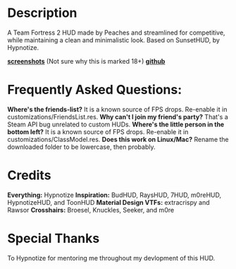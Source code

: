 # Description

A Team Fortress 2 HUD made by Peaches and streamlined for competitive, while maintaining a clean and minimalistic look.
Based on SunsetHUD, by Hypnotize.

**[screenshots](https://imgur.com/a/j6d9TjP)** (Not sure why this is marked 18+)
**[github](https://github.com/PapaPeach/PeachHUD)**

# Frequently Asked Questions:

**Where's the friends-list?**
It is a known source of FPS drops. Re-enable it in customizations/FriendsList.res.
**Why can't I join my friend's party?**
That's a Steam API bug unrelated to custom HUDs.
**Where's the little person in the bottom left?**
It is a known source of FPS drops. Re-enable it in customizations/ClassModel.res.
**Does this work on Linux/Mac?**
Rename the downloaded folder to be lowercase, then probably.

# Credits

**Everything:** Hypnotize
**Inspiration:** BudHUD, RaysHUD, 7HUD, m0reHUD, HypnotizeHUD, and ToonHUD
**Material Design VTFs:** extracrispy and Rawsor
**Crosshairs:** Broesel, Knuckles, Seeker, and m0re

# Special Thanks

To Hypnotize for mentoring me throughout my devlopment of this HUD.
